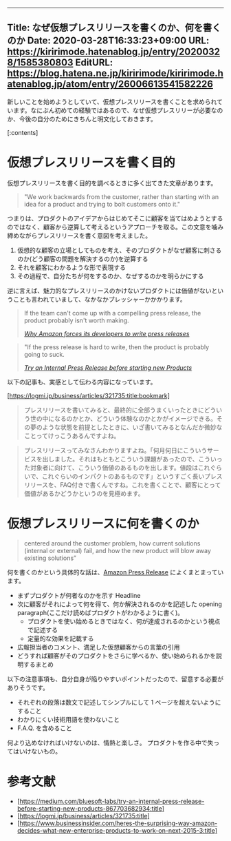 
---
Title: なぜ仮想プレスリリースを書くのか、何を書くのか
Date: 2020-03-28T16:33:23+09:00
URL: https://kiririmode.hatenablog.jp/entry/20200328/1585380803
EditURL: https://blog.hatena.ne.jp/kiririmode/kiririmode.hatenablog.jp/atom/entry/26006613541582226
---

新しいことを始めようとしていて、仮想プレスリリースを書くことを求められています。なにぶん初めての経験ではあるので、なぜ仮想プレスリリーが必要なのか、今後の自分のためにきちんと明文化しておきます。

[:contents]

# 仮想プレスリリースを書く目的

仮想プレスリリースを書く目的を調べるときに多く出てきた文章があります。

> "We work backwards from the customer, rather than starting with an idea for a product and trying to bolt customers onto it."

つまりは、プロダクトのアイデアからはじめてそこに顧客を当てはめようとするのではなく、顧客から逆算して考えるというアプローチを取る。この文意を噛み締めながらプレスリリースを書く意図を考えました。

1. 仮想的な顧客の立場としてものを考え、そのプロダクトがなぜ顧客に刺さるのか(どう顧客の問題を解決するのか)を逆算する
2. それを顧客にわかるような形で表現する
3. その過程で、自分たちが何をするのか、なぜするのかを明らかにする


逆に言えば、魅力的なプレスリリースのかけないプロダクトには価値がないということも言われていまして、なかなかプレッシャーかかかります。

> If the team can't come up with a compelling press release, the product probably isn't worth making.
>
> <cite>[Why Amazon forces its developers to write press releases](https://www.businessinsider.com/heres-the-surprising-way-amazon-decides-what-new-enterprise-products-to-work-on-next-2015-3)</cite>

> "If the press release is hard to write, then the product is probably going to suck.
>
> <cite>[Try an Internal Press Release before starting new Products](https://medium.com/bluesoft-labs/try-an-internal-press-release-before-starting-new-products-867703682934)</cite>

以下の記事も、実感として伝わる内容になっています。

[https://logmi.jp/business/articles/321735:title:bookmark]

> プレスリリースを書いてみると、最終的に全部うまくいったときにどういう世の中になるのかとか、どういう体験なのかとかがイメージできる。その夢のような状態を前提としたときに、いざ書いてみるとなんだか微妙なことってけっこうあるんですよね。

> プレスリリースってみなさんわかりますよね。「何月何日にこういうサービスを出しました。それはもともとこういう課題があったので、こういった対象者に向けて、こういう価値のあるものを出します。値段はこれぐらいで、これぐらいのインパクトのあるものです」というすごく長いプレスリリースを、FAQ付きで書くんですね。これを書くことで、顧客にとって価値があるかどうかというのを見極めます。

# 仮想プレスリリースに何を書くのか

> centered around the customer problem, how current solutions (internal or external) fail, and how the new product will blow away existing solutions”

何を書くのかという具体的な話は、[Amazon Press Release](https://medium.com/@IndianaStyle/amazon-press-release-how-to-55d61188ecdd) によくまとまっています。

- まずプロダクトが何者なのかを示す Headline
- 次に顧客がそれによって何を得て、何か解決されるのかを記述した opening paragraph(ここだけ読めばプロダクトがわかるように書く)。
  - プロダクトを使い始めるときではなく、何が達成されるのかという視点で記述する
  - 定量的な効果を記載する
- 広報担当者のコメント、満足した仮想顧客からの言葉の引用
- どうすれば顧客がそのプロダクトをさらに学べるか、使い始められるかを説明するまとめ

以下の注意事項も、自分自身が陥りやすいポイントだったので、留意する必要がありそうです。

- それぞれの段落は数文で記述してシンプルにして 1 ページを超えないようにすること
- わかりにくい技術用語を使わないこと
- F.A.Q. を含めること

何より込めなければいけないのは、情熱と楽しさ。
プロダクトを作る中で失ってはいけないもの。

# 参考文献

- [https://medium.com/bluesoft-labs/try-an-internal-press-release-before-starting-new-products-867703682934:title]
- [https://logmi.jp/business/articles/321735:title]
- [https://www.businessinsider.com/heres-the-surprising-way-amazon-decides-what-new-enterprise-products-to-work-on-next-2015-3:title]
